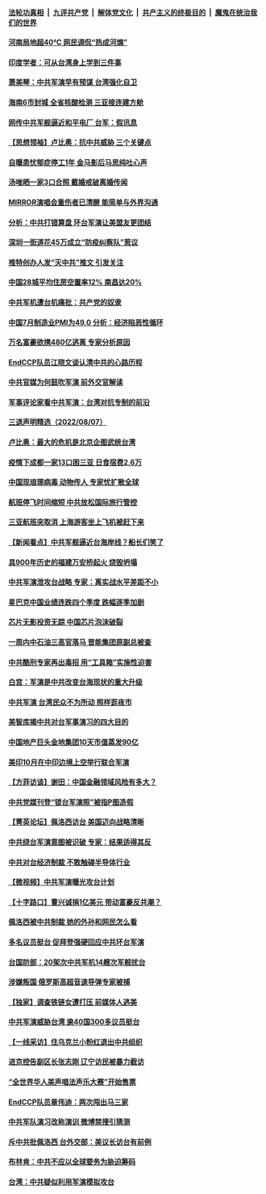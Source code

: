 ####  [法轮功真相](../../../../basic/blob/master/README.md?t=08081601) &nbsp;|&nbsp; [九评共产党](../../../../9ping.md/blob/master/README.md?t=08081601) &nbsp;|&nbsp; [解体党文化](../../../../jtdwh.md/blob/master/README.md?t=08081601)  &nbsp;|&nbsp; [共产主义的终极目的](../../../../gczydzjmd.md/blob/master/README.md?t=08081601) &nbsp;|&nbsp; [魔鬼在统治我们的世界](../../../../mgztzwmdsj.md/blob/master/README.md?t=08081601) 

#### [河南局地超40℃ 网民调侃“热成河煵”](../pages/nsc413/n13797855.md?t=08081601) 

#### [印度学者：可从台湾身上学到三件事](../pages/nsc413/n13797880.md?t=08081601) 

#### [萧美琴：中共军演早有预谋 台湾强化自卫](../pages/nsc413/n13797903.md?t=08081601) 

#### [海南6市封城 全省核酸检测 三亚接连建方舱](../pages/nsc413/n13797722.md?t=08081601) 

#### [网传中共军舰逼近和平电厂 台军：假讯息](../pages/nsc413/n13797836.md?t=08081601) 


#### [【思想领袖】卢比奥：抗中共威胁 三个关键点](../pages/nsc413/n13782442.md?t=08081601) 

#### [自曝患忧郁症停工1年 金马影后马思纯吐心声](../pages/nsc413/n13797686.md?t=08081601) 

#### [汤唯晒一家3口合照 戴婚戒破离婚传闻](../pages/nsc413/n13797665.md?t=08081601) 

#### [MIRROR演唱会重伤者已清醒 能简单与外界沟通](../pages/nsc413/n13797647.md?t=08081601) 

#### [分析：中共打错算盘 环台军演让美盟友更团结](../pages/nsc413/n13797669.md?t=08081601) 

#### [深圳一街道花45万成立“防疫纠察队”惹议](../pages/nsc413/n13797675.md?t=08081601) 

#### [推特创办人发“灭中共”推文 引发关注](../pages/nsc413/n13797542.md?t=08081601) 

#### [中国28城平均住房空置率12% 南昌达20%](../pages/nsc413/n13797666.md?t=08081601) 

#### [中共军机遭台机痛批：共产党的奴隶](../pages/nsc413/n13797649.md?t=08081601) 

#### [中国7月制造业PMI为49.0 分析：经济陷恶性循环](../pages/nsc413/n13797619.md?t=08081601) 

#### [万名富豪欲携480亿逃离 专家分析原因](../pages/nsc413/n13797173.md?t=08081601) 

#### [EndCCP队员江晓文谈认清中共的心路历程](../pages/nsc413/n13797300.md?t=08081601) 

#### [中共官媒为何鼓吹军演 前外交官解读](../pages/nsc413/n13797550.md?t=08081601) 

#### [军事评论家看中共军演：台湾对抗专制的前沿](../pages/nsc413/n13797576.md?t=08081601) 

#### [三退声明精选（2022/08/07）](../pages/nsc413/n13797606.md?t=08081601) 

#### [卢比奥：最大的危机是北京企图武统台湾](../pages/nsc413/n13797410.md?t=08081601) 

#### [疫情下成都一家13口困三亚 日食宿费2.6万](../pages/nsc413/n13797379.md?t=08081601) 

#### [中国现琅琊病毒 动物传人 专家忧扩散全球](../pages/nsc413/n13797418.md?t=08081601) 

#### [航班停飞时间缩短 中共放松国际旅行管控](../pages/nsc413/n13797400.md?t=08081601) 

#### [三亚航班突取消 上海游客坐上飞机被赶下来](../pages/nsc413/n13797322.md?t=08081601) 


#### [【新闻看点】中共军舰逼近台海岸线？船长们笑了](../pages/nsc413/n13797113.md?t=08081601) 

#### [具900年历史的福建万安桥起火 烧毁坍塌](../pages/nsc413/n13797205.md?t=08081601) 

#### [中共军演泄攻台战略 专家：离实战水平差距不小](../pages/nsc413/n13797209.md?t=08081601) 

#### [星巴克中国业绩连跌四个季度 跌幅逐季加剧](../pages/nsc413/n13797229.md?t=08081601) 

#### [芯片无影投资无踪 中国芯片泡沫破裂](../pages/nsc413/n13797222.md?t=08081601) 

#### [一周内中石油三高官落马 晋能集团原副总被查](../pages/nsc413/n13797217.md?t=08081601) 

#### [中共酷刑专家再出毒招 用“工具箱”实施性迫害](../pages/nsc413/n13797202.md?t=08081601) 

#### [白宫：军演是中共改变台海现状的重大升级](../pages/nsc413/n13797184.md?t=08081601) 

#### [中共军演 台湾民众不为所动 照样逛夜市](../pages/nsc413/n13797190.md?t=08081601) 

#### [美智库揭中共对台军事演习的四大目的](../pages/nsc413/n13797187.md?t=08081601) 

#### [中国地产巨头金地集团10天市值蒸发90亿](../pages/nsc413/n13797196.md?t=08081601) 

#### [美印10月在中印边境上空举行联合军演](../pages/nsc413/n13797152.md?t=08081601) 

#### [【方菲访谈】谢田：中国金融领域风险有多大？](../pages/nsc413/n13797105.md?t=08081601) 

#### [中共党媒刊登“锁台军演照”被指P图造假](../pages/nsc413/n13797176.md?t=08081601) 

#### [【菁英论坛】佩洛西访台 美国迈向战略清晰](../pages/nsc413/n13797172.md?t=08081601) 

#### [中共绕台军演意图被识破 专家：结果适得其反](../pages/nsc413/n13797128.md?t=08081601) 

#### [中共对台经济制裁 不敢触碰半导体行业](../pages/nsc413/n13796897.md?t=08081601) 

#### [【微视频】中共军演曝光攻台计划](../pages/nsc413/n13797070.md?t=08081601) 

#### [【十字路口】曹兴诚捐1亿美元 带动富豪反共潮？](../pages/nsc413/n13797053.md?t=08081601) 

#### [佩洛西被中共制裁 她的外孙和网民怎么看](../pages/nsc413/n13797115.md?t=08081601) 

#### [多名议员挺台 促拜登强硬回应中共环台军演](../pages/nsc413/n13797116.md?t=08081601) 

#### [台国防部：20架次中共军机14艘次军舰扰台](../pages/nsc413/n13797106.md?t=08081601) 

#### [涉嫌叛国 俄罗斯高超音速导弹专家被捕](../pages/nsc413/n13797040.md?t=08081601) 

#### [【独家】调查铁链女遭打压 前媒体人逃美](../pages/nsc413/n13796740.md?t=08081601) 

#### [中共军演威胁台湾 逾40国300多议员挺台](../pages/nsc413/n13796826.md?t=08081601) 

#### [【一线采访】住乌克兰小粉红退出中共组织](../pages/nsc413/n13797083.md?t=08081601) 

#### [进京控告副区长张志刚 辽宁访民被暴力截访](../pages/nsc413/n13797084.md?t=08081601) 

#### [“全世界华人美声唱法声乐大赛”开始售票](../pages/nsc413/n13796723.md?t=08081601) 

#### [EndCCP队员章伟迪：两次闯出马三家](../pages/nsc413/n13796899.md?t=08081601) 

#### [中共军队演习改称演训 微博禁搜引猜测](../pages/nsc413/n13796975.md?t=08081601) 

#### [斥中共批佩洛西 台外交部：美议长访台有前例](../pages/nsc413/n13797008.md?t=08081601) 

#### [布林肯：中共不应以全球要务为胁迫筹码](../pages/nsc413/n13797041.md?t=08081601) 

#### [台湾：中共疑似利用军演模拟攻台](../pages/nsc413/n13797052.md?t=08081601) 

